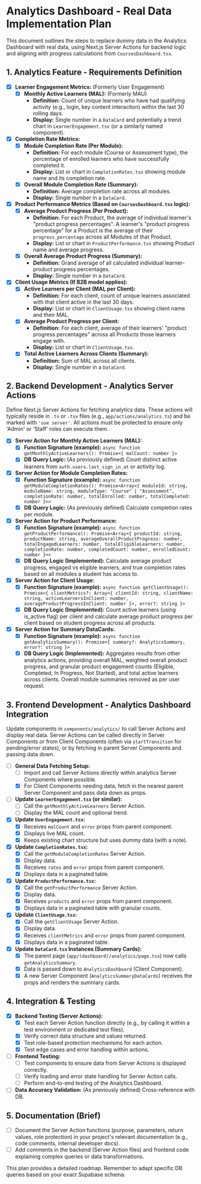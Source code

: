 # Analytics Dashboard - Real Data Implementation Plan

This document outlines the steps to replace dummy data in the Analytics Dashboard with real data, using Next.js Server Actions for backend logic and aligning with progress calculations from `CoursesDashboard.tsx`.

## 1. Analytics Feature - Requirements Definition

- [x] **Learner Engagement Metrics:** (Formerly User Engagement)
  - [x] **Monthly Active Learners (MAL):** (Formerly MAU)
    - **Definition:** Count of unique learners who have had qualifying activity (e.g., login, key content interaction) within the last 30 rolling days.
    - **Display:** Single number in a `DataCard` and potentially a trend chart in `LearnerEngagement.tsx` (or a similarly named component).
- [x] **Completion Rate Metrics:**
  - [x] **Module Completion Rate (Per Module):**
    - **Definition:** For each module (Course or Assessment type), the percentage of enrolled learners who have successfully completed it.
    - **Display:** List or chart in `CompletionRates.tsx` showing module name and its completion rate.
  - [x] **Overall Module Completion Rate (Summary):**
    - **Definition:** Average completion rate across all modules.
    - **Display:** Single number in a `DataCard`.
- [x] **Product Performance Metrics (Based on `CoursesDashboard.tsx` logic):**
  - [x] **Average Product Progress (Per Product):**
    - **Definition:** For each Product, the average of individual learner's "product progress percentages". A learner's "product progress percentage" for a Product is the average of their `progress_percentage` across all Modules of that Product.
    - **Display:** List or chart in `ProductPerformance.tsx` showing Product name and average progress.
  - [x] **Overall Average Product Progress (Summary):**
    - **Definition:** Grand average of all calculated individual learner-product progress percentages.
    - **Display:** Single number in a `DataCard`.
- [x] **Client Usage Metrics (If B2B model applies):**
  - [x] **Active Learners per Client (MAL per Client):**
    - **Definition:** For each client, count of unique learners associated with that client active in the last 30 days.
    - **Display:** List or chart in `ClientUsage.tsx` showing client name and their MAL.
  - [x] **Average Product Progress per Client:**
    - **Definition:** For each client, average of their learners' "product progress percentages" across all Products those learners engage with.
    - **Display:** List or chart in `ClientUsage.tsx`.
  - [x] **Total Active Learners Across Clients (Summary):**
    - **Definition:** Sum of MAL across all clients.
    - **Display:** Single number in a `DataCard`.

## 2. Backend Development - Analytics Server Actions

Define Next.js Server Actions for fetching analytics data. These actions will typically reside in `.ts` or `.tsx` files (e.g., `app/actions/analytics.ts`) and be marked with `'use server'`. All actions must be protected to ensure only 'Admin' or 'Staff' roles can execute them.

- [x] **Server Action for Monthly Active Learners (MAL):**
  - [x] **Function Signature (example):** `async function getMonthlyActiveLearners(): Promise<{ malCount: number }>`
  - [x] **DB Query Logic:** (As previously defined) Count distinct active learners from `auth.users.last_sign_in_at` or activity log.
- [x] **Server Action for Module Completion Rates:**
  - [x] **Function Signature (example):** `async function getModuleCompletionRates(): Promise<Array<{ moduleId: string, moduleName: string, moduleType: "Course" | "Assessment", completionRate: number, totalEnrolled: number, totalCompleted: number }>>`
  - [x] **DB Query Logic:** (As previously defined) Calculate completion rates per module.
- [x] **Server Action for Product Performance:**
  - [x] **Function Signature (example):** `async function getProductPerformance(): Promise<Array<{ productId: string, productName: string, averageOverallProductProgress: number, totalEngagedLearners: number, totalEligibleLearners: number, completionRate: number, completedCount: number, enrolledCount: number }>>`
  - [x] **DB Query Logic (Implemented):** Calculate average product progress, engaged vs eligible learners, and true completion rates based on all modules a student has access to.
- [x] **Server Action for Client Usage:**
  - [x] **Function Signature (example):** `async function getClientUsage(): Promise<{ clientMetrics?: Array<{ clientId: string, clientName: string, activeLearnersInClient: number, averageProductProgressInClient: number }>, error?: string }>`
  - [x] **DB Query Logic (Implemented):** Count active learners (using is_active flag) per client and calculate average product progress per client based on student progress across all products.
- [x] **Server Action for Summary DataCards:**
  - [x] **Function Signature (example):** `async function getAnalyticsSummary(): Promise<{ summary?: AnalyticsSummary, error?: string }>`
  - [x] **DB Query Logic (Implemented):** Aggregates results from other analytics actions, providing overall MAL, weighted overall product progress, and granular product engagement counts (Eligible, Completed, In Progress, Not Started), and total active learners across clients. Overall module summaries removed as per user request.

## 3. Frontend Development - Analytics Dashboard Integration

Update components in `components/analytics/` to call Server Actions and display real data. Server Actions can be called directly in Server Components or from Client Components (often via `startTransition` for pending/error states), or by fetching in parent Server Components and passing data down.

- [ ] **General Data Fetching Setup:**
  - [ ] Import and call Server Actions directly within analytics Server Components where possible.
  - [x] For Client Components needing data, fetch in the nearest parent Server Component and pass data down as props.
- [ ] **Update `LearnerEngagement.tsx` (or similar):**
  - [ ] Call the `getMonthlyActiveLearners` Server Action.
  - [ ] Display the MAL count and optional trend.
- [x] **Update `UserEngagement.tsx`:**
  - [x] Receives `malCount` and `error` props from parent component.
  - [x] Displays live MAL count.
  - [x] Keeps existing chart structure but uses dummy data (with a note).
- [x] **Update `CompletionRates.tsx`:**
  - [x] Call the `getModuleCompletionRates` Server Action.
  - [x] Display data.
  - [x] Receives `rates` and `error` props from parent component.
  - [x] Displays data in a paginated table.
- [x] **Update `ProductPerformance.tsx`:**
  - [x] Call the `getProductPerformance` Server Action.
  - [x] Display data.
  - [x] Receives `products` and `error` props from parent component.
  - [x] Displays data in a paginated table with granular counts.
- [x] **Update `ClientUsage.tsx`:**
  - [x] Call the `getClientUsage` Server Action.
  - [x] Display data.
  - [x] Receives `clientMetrics` and `error` props from parent component.
  - [x] Displays data in a paginated table.
- [x] **Update `DataCard.tsx` Instances (Summary Cards):**
  - [x] The parent page (`app/(dashboard)/analytics/page.tsx`) now calls `getAnalyticsSummary`.
  - [x] Data is passed down to `AnalyticsDashboard` (Client Component).
  - [x] A new Server Component (`AnalyticsSummaryDataCards`) receives the props and renders the summary cards.

## 4. Integration & Testing

- [x] **Backend Testing (Server Actions):**
  - [x] Test each Server Action function directly (e.g., by calling it within a test environment or dedicated test files).
  - [x] Verify correct data structure and values returned.
  - [x] Test role-based protection mechanisms for each action.
  - [x] Test edge cases and error handling within actions.
- [ ] **Frontend Testing:**
  - [ ] Test components to ensure data from Server Actions is displayed correctly.
  - [ ] Verify loading and error state handling for Server Action calls.
  - [ ] Perform end-to-end testing of the Analytics Dashboard.
- [ ] **Data Accuracy Validation:** (As previously defined) Cross-reference with DB.

## 5. Documentation (Brief)

- [ ] Document the Server Action functions (purpose, parameters, return values, role protection) in your project's relevant documentation (e.g., code comments, internal developer docs).
- [ ] Add comments in the backend (Server Action files) and frontend code explaining complex queries or data transformations.

This plan provides a detailed roadmap. Remember to adapt specific DB queries based on your exact Supabase schema. 